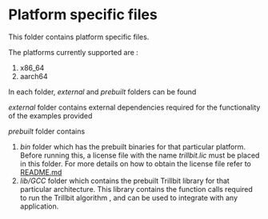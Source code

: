 # Platform specific files

This folder contains platform specific files.

The platforms currently supported are :
1. x86_64
2. aarch64

In each folder, *external* and *prebuilt* folders can be found

*external* folder contains external dependencies required for the functionality of the examples provided

*prebuilt* folder contains 
1. *bin* folder which has the prebuilt binaries for that particular platform. Before running this, a license file with the name *trillbit.lic* must be placed in this folder. For more details on how to obtain the license file refer to [README.md](../scripts/license/README.md) 
2. *lib/GCC* folder which contains the prebuilt Trillbit library for that particular architecture. This library contains the function calls required to run the Trillbit algorithm , and can be used to integrate with any application.